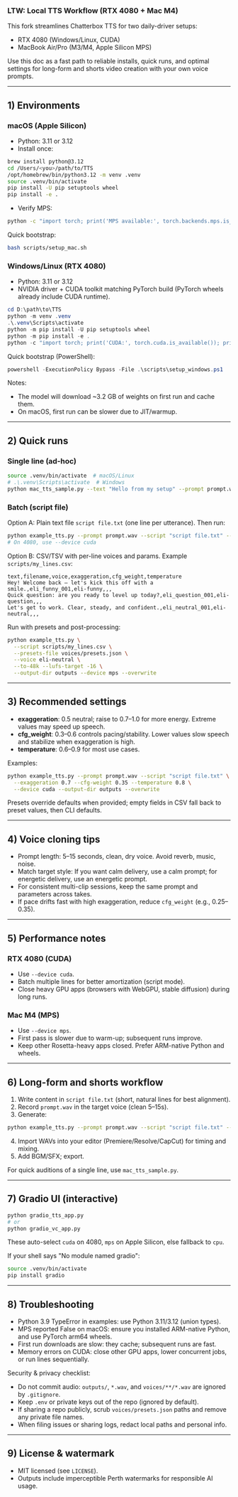 ### LTW: Local TTS Workflow (RTX 4080 + Mac M4)

This fork streamlines Chatterbox TTS for two daily-driver setups:
- RTX 4080 (Windows/Linux, CUDA)
- MacBook Air/Pro (M3/M4, Apple Silicon MPS)

Use this doc as a fast path to reliable installs, quick runs, and optimal settings for long-form and shorts video creation with your own voice prompts.

---

## 1) Environments

### macOS (Apple Silicon)
- Python: 3.11 or 3.12
- Install once:
```bash
brew install python@3.12
cd /Users/<you>/path/to/TTS
/opt/homebrew/bin/python3.12 -m venv .venv
source .venv/bin/activate
pip install -U pip setuptools wheel
pip install -e .
```
- Verify MPS:
```bash
python -c "import torch; print('MPS available:', torch.backends.mps.is_available())"
```
Quick bootstrap:
```bash
bash scripts/setup_mac.sh
```

### Windows/Linux (RTX 4080)
- Python: 3.11 or 3.12
- NVIDIA driver + CUDA toolkit matching PyTorch build (PyTorch wheels already include CUDA runtime).
```powershell
cd D:\path\to\TTS
python -m venv .venv
.\.venv\Scripts\activate
python -m pip install -U pip setuptools wheel
python -m pip install -e .
python -c "import torch; print('CUDA:', torch.cuda.is_available()); print('Device count:', torch.cuda.device_count())"
```
Quick bootstrap (PowerShell):
```powershell
powershell -ExecutionPolicy Bypass -File .\scripts\setup_windows.ps1
```

Notes:
- The model will download ~3.2 GB of weights on first run and cache them.
- On macOS, first run can be slower due to JIT/warmup.

---

## 2) Quick runs

### Single line (ad‑hoc)
```bash
source .venv/bin/activate  # macOS/Linux
# .\.venv\Scripts\activate  # Windows
python mac_tts_sample.py --text "Hello from my setup" --prompt prompt.wav --out outputs/hello.wav --device mps  # or cuda/cpu
```

### Batch (script file)
Option A: Plain text file `script file.txt` (one line per utterance). Then run:
```bash
python example_tts.py --prompt prompt.wav --script "script file.txt" --output-dir outputs --device mps --overwrite
# On 4080, use --device cuda
```

Option B: CSV/TSV with per-line voices and params. Example `scripts/my_lines.csv`:
```csv
text,filename,voice,exaggeration,cfg_weight,temperature
Hey! Welcome back — let's kick this off with a smile.,eli_funny_001,eli-funny,,,
Quick question: are you ready to level up today?,eli_question_001,eli-question,,,
Let's get to work. Clear, steady, and confident.,eli_neutral_001,eli-neutral,,,
```
Run with presets and post-processing:
```bash
python example_tts.py \
  --script scripts/my_lines.csv \
  --presets-file voices/presets.json \
  --voice eli-neutral \
  --to-48k --lufs-target -16 \
  --output-dir outputs --device mps --overwrite
```

---

## 3) Recommended settings

- **exaggeration**: 0.5 neutral; raise to 0.7–1.0 for more energy. Extreme values may speed up speech.
- **cfg_weight**: 0.3–0.6 controls pacing/stability. Lower values slow speech and stabilize when exaggeration is high.
- **temperature**: 0.6–0.9 for most use cases.

Examples:
```bash
python example_tts.py --prompt prompt.wav --script "script file.txt" \
  --exaggeration 0.7 --cfg-weight 0.35 --temperature 0.8 \
  --device cuda --output-dir outputs --overwrite
```

Presets override defaults when provided; empty fields in CSV fall back to preset values, then CLI defaults.

---

## 4) Voice cloning tips

- Prompt length: 5–15 seconds, clean, dry voice. Avoid reverb, music, noise.
- Match target style: If you want calm delivery, use a calm prompt; for energetic delivery, use an energetic prompt.
- For consistent multi-clip sessions, keep the same prompt and parameters across takes.
- If pace drifts fast with high exaggeration, reduce `cfg_weight` (e.g., 0.25–0.35).

---

## 5) Performance notes

### RTX 4080 (CUDA)
- Use `--device cuda`.
- Batch multiple lines for better amortization (script mode).
- Close heavy GPU apps (browsers with WebGPU, stable diffusion) during long runs.

### Mac M4 (MPS)
- Use `--device mps`.
- First pass is slower due to warm-up; subsequent runs improve.
- Keep other Rosetta-heavy apps closed. Prefer ARM-native Python and wheels.

---

## 6) Long-form and shorts workflow

1. Write content in `script file.txt` (short, natural lines for best alignment).
2. Record `prompt.wav` in the target voice (clean 5–15s).
3. Generate:
```bash
python example_tts.py --prompt prompt.wav --script "script file.txt" --output-dir outputs --device mps --overwrite
```
4. Import WAVs into your editor (Premiere/Resolve/CapCut) for timing and mixing.
5. Add BGM/SFX; export.

For quick auditions of a single line, use `mac_tts_sample.py`.

---

## 7) Gradio UI (interactive)

```bash
python gradio_tts_app.py
# or
python gradio_vc_app.py
```
These auto-select `cuda` on 4080, `mps` on Apple Silicon, else fallback to `cpu`.

If your shell says "No module named gradio":
```bash
source .venv/bin/activate
pip install gradio
```

---

## 8) Troubleshooting

- Python 3.9 TypeError in examples: use Python 3.11/3.12 (union types).
- MPS reported False on macOS: ensure you installed ARM-native Python, and use PyTorch arm64 wheels.
- First run downloads are slow: they cache; subsequent runs are fast.
- Memory errors on CUDA: close other GPU apps, lower concurrent jobs, or run lines sequentially.

Security & privacy checklist:
- Do not commit audio: `outputs/`, `*.wav`, and `voices/**/*.wav` are ignored by `.gitignore`.
- Keep `.env` or private keys out of the repo (ignored by default).
- If sharing a repo publicly, scrub `voices/presets.json` paths and remove any private file names.
- When filing issues or sharing logs, redact local paths and personal info.

---

## 9) License & watermark

- MIT licensed (see `LICENSE`).
- Outputs include imperceptible Perth watermarks for responsible AI usage.


